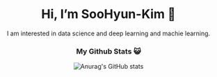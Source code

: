 <div align=center><h1>Hi, I’m SooHyun-Kim 👋</h1>
I am interested in data science and deep learning and machie learning.
  <h3>My Github Stats 😺</h3>
  
  
![Anurag's GitHub stats](https://github-readme-stats.vercel.app/api?username=kshiny&show_icons=true&theme=gruvbox)
</div>
